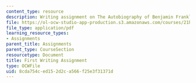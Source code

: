 ```yaml
---
content_type: resource
description: Writing assignment on The Autobiography of Benjamin Franklin.
file: https://ol-ocw-studio-app-production.s3.amazonaws.com/courses/21h-105-american-classics-fall-2002/8cda754ced152d2ca566f25e3f31371d_am_classics_firanment_9_02.pdf
file_type: application/pdf
learning_resource_types:
- Assignments
parent_title: Assignments
parent_type: CourseSection
resourcetype: Document
title: First Writing Assignment
type: OCWFile
uid: 8cda754c-ed15-2d2c-a566-f25e3f31371d
---
```


